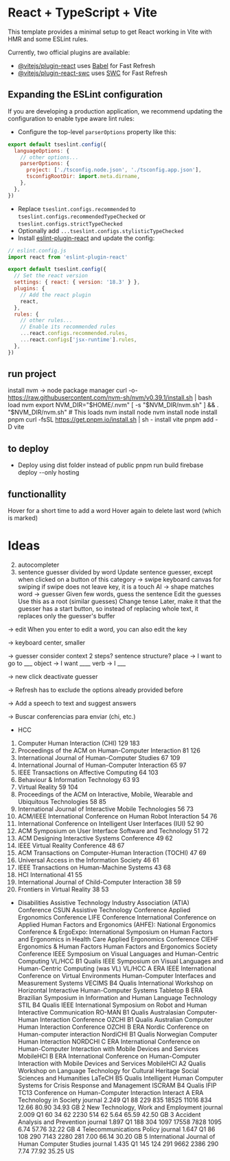 # React + TypeScript + Vite

This template provides a minimal setup to get React working in Vite with HMR and some ESLint rules.

Currently, two official plugins are available:

- [@vitejs/plugin-react](https://github.com/vitejs/vite-plugin-react/blob/main/packages/plugin-react/README.md) uses [Babel](https://babeljs.io/) for Fast Refresh
- [@vitejs/plugin-react-swc](https://github.com/vitejs/vite-plugin-react-swc) uses [SWC](https://swc.rs/) for Fast Refresh

## Expanding the ESLint configuration

If you are developing a production application, we recommend updating the configuration to enable type aware lint rules:

- Configure the top-level `parserOptions` property like this:

```js
export default tseslint.config({
  languageOptions: {
    // other options...
    parserOptions: {
      project: ['./tsconfig.node.json', './tsconfig.app.json'],
      tsconfigRootDir: import.meta.dirname,
    },
  },
})
```

- Replace `tseslint.configs.recommended` to `tseslint.configs.recommendedTypeChecked` or `tseslint.configs.strictTypeChecked`
- Optionally add `...tseslint.configs.stylisticTypeChecked`
- Install [eslint-plugin-react](https://github.com/jsx-eslint/eslint-plugin-react) and update the config:

```js
// eslint.config.js
import react from 'eslint-plugin-react'

export default tseslint.config({
  // Set the react version
  settings: { react: { version: '18.3' } },
  plugins: {
    // Add the react plugin
    react,
  },
  rules: {
    // other rules...
    // Enable its recommended rules
    ...react.configs.recommended.rules,
    ...react.configs['jsx-runtime'].rules,
  },
})
```





## run project
install nvm -> node package manager
	curl -o- https://raw.githubusercontent.com/nvm-sh/nvm/v0.39.1/install.sh | bash
load nvm
	export NVM_DIR="$HOME/.nvm"
[ -s "$NVM_DIR/nvm.sh" ] && \. "$NVM_DIR/nvm.sh"  # This loads nvm
install node
	nvm install node
install pnpm
	 curl -fsSL https://get.pnpm.io/install.sh | sh -
install vite
	pnpm add -D vite



## to deploy
* Deploy using dist folder instead of public 
  pnpm run build
  firebase deploy --only hosting

## functionallity
Hover for a short time to add a word
Hover again to delete last word (which is marked)


# Ideas
2) autocompleter
3) sentence guesser divided by word
  Update sentence guesser, except when clicked on a button of this category
-> swipe keyboard
    canvas for swiping
    if swipe does not leave key, it is a touch
    AI -> shape matches word
-> guesser
    Given few words, guess the sentence
      Edit the guesses
        Use this as a root (similar guesses)
        Change tense
      Later, make it that the guesser has a start button, so instead of replacing whole text, it replaces only the guesser's buffer

-> edit
  When you enter to edit a word, you can also edit the key

-> keyboard
    center, smaller

-> guesser
    consider context
    2 steps?
    sentence structure?
      place -> I want to go to ___
      object -> I want ____
      verb -> I ___

-> new click
    deactivate guesser

-> Refresh
  has to exclude the options already provided before

-> Add a speech to text and suggest answers


-> Buscar conferencias para enviar (chi, etc.)
- HCC
1.	Computer Human Interaction (CHI)	129	183
2.	Proceedings of the ACM on Human-Computer Interaction	81	126
3.	International Journal of Human-Computer Studies	67	109
4.	International Journal of Human-Computer Interaction	65	97
5.	IEEE Transactions on Affective Computing	64	103
6.	Behaviour & Information Technology	63	93
7.	Virtual Reality	59	104
8.	Proceedings of the ACM on Interactive, Mobile, Wearable and Ubiquitous Technologies	58	85
9.	International Journal of Interactive Mobile Technologies	56	73
10.	ACM/IEEE International Conference on Human Robot Interaction	54	76
11.	International Conference on Intelligent User Interfaces (IUI)	52	90
12.	ACM Symposium on User Interface Software and Technology	51	72
13.	ACM Designing Interactive Systems Conference	49	62
14.	IEEE Virtual Reality Conference	48	67
15.	ACM Transactions on Computer-Human Interaction (TOCHI)	47	69
16.	Universal Access in the Information Society	46	61
17.	IEEE Transactions on Human-Machine Systems	43	68
18.	HCI International	41	55
19.	International Journal of Child-Computer Interaction	38	59
20.	Frontiers in Virtual Reality	38	53

- Disabilities
Assistive Technology Industry Association (ATIA) Conference
CSUN Assistive Technology Conference
Applied Ergonomics Conference
LIFE Conference
International Conference on Applied Human Factors and Ergonomics (AHFE):
National Ergonomics Conference & ErgoExpo:
International Symposium on Human Factors and Ergonomics in Health Care
Applied Ergonomics Conference
CIEHF Ergonomics & Human Factors
Human Factors and Ergonomics Society Conference
IEEE Symposium on Visual Languages and Human-Centric Computing	VL/HCC	B1	Qualis
IEEE Symposium on Visual Languages and Human-Centric Computing (was VL)	VL/HCC	A	ERA
IEEE International Conference on Virtual Environments Human-Computer Interfaces and Measurement Systems	VECIMS	B4	Qualis
International Workshop on Horizontal Interactive Human-Computer Systems	Tabletop	B	ERA
Brazilian Symposium in Information and Human Language Technology	STIL	B4	Qualis
IEEE International Symposium on Robot and Human Interactive Communication	RO-MAN	B1	Qualis
Australasian Computer-Human Interaction Conference	OZCHI	B1	Qualis
Australian Computer Human Interaction Conference	OZCHI	B	ERA
Nordic Conference on Human-computer interaction	NordiCHI	B1	Qualis
Norwegian Computer Human Interaction	NORDCHI	C	ERA
International Conference on Human-Computer Interaction with Mobile Devices and Services	MobileHCI	B	ERA
International Conference on Human-Computer Interaction with Mobile Devices and Services	MobileHCI	A2	Qualis
Workshop on Language Technology for Cultural Heritage Social Sciences and Humanities	LaTeCH	B5	Qualis
Intelligent Human Computer Systems for Crisis Response and Management	ISCRAM	B4	Qualis
IFIP TC13 Conference on Human-Computer Interaction	Interact	A	ERA
Technology in Society	journal	2.249 Q1	88	229	835	18525	11016	834	12.66	80.90	34.93	GB
2	New Technology, Work and Employment	journal	2.009 Q1	60	34	62	2230	514	62	5.64	65.59	42.50	GB
3	Accident Analysis and Prevention	journal	1.897 Q1	188	304	1097	17558	7828	1095	6.74	57.76	32.22	GB
4	Telecommunications Policy	journal	1.647 Q1	86	108	290	7143	2280	281	7.00	66.14	30.20	GB
5	International Journal of Human Computer Studies	journal	1.435 Q1	145	124	291	9662	2386	290	7.74	77.92	35.25	US